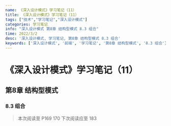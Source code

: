 ```yaml
---
name: 《深入设计模式》学习笔记（11）
title: 《深入设计模式》学习笔记（11）
tags: ["技术","学习笔记","深入设计模式"]
categories: 学习笔记
info: "深入设计模式 第8章 结构型模式 8.3 组合"
time: 2022/3/2
desc: '深入设计模式, 学习笔记, 第8章 结构型模式 8.3 组合'
keywords: ['深入设计模式', '前端', '学习笔记', '第8章 结构型模式', '8.3 组合']
---
```


# 《深入设计模式》学习笔记（11）

## 第8章 结构型模式

### 8.3 组合





> 本次阅读至 P169 170   下次阅读应至 183